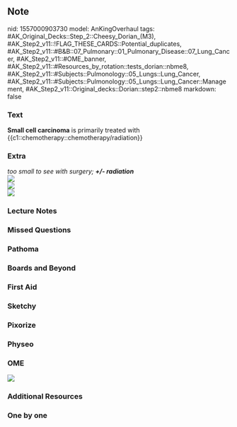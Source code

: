 ## Note
nid: 1557000903730
model: AnKingOverhaul
tags: #AK_Original_Decks::Step_2::Cheesy_Dorian_(M3), #AK_Step2_v11::!FLAG_THESE_CARDS::Potential_duplicates, #AK_Step2_v11::#B&B::07_Pulmonary::01_Pulmonary_Disease::07_Lung_Cancer, #AK_Step2_v11::#OME_banner, #AK_Step2_v11::#Resources_by_rotation::tests_dorian::nbme8, #AK_Step2_v11::#Subjects::Pulmonology::05_Lungs::Lung_Cancer, #AK_Step2_v11::#Subjects::Pulmonology::05_Lungs::Lung_Cancer::Management, #AK_Step2_v11::Original_decks::Dorian::step2::nbme8
markdown: false

### Text
<b>Small cell carcinoma</b> is primarily treated with
{{c1::chemotherapy::chemotherapy/radiation}}

### Extra
<div>
  <i>too small to see with surgery; <b>+/- radiation</b></i>
</div>
<div>
  <i><img src="paste-810078076665857.jpg"></i>
</div>
<div>
  <i><img src="paste-24545738096641.jpg"></i>
</div>
<div>
  <i><img src="paste-810112436404225.jpg"></i>
</div>

### Lecture Notes


### Missed Questions


### Pathoma


### Boards and Beyond


### First Aid


### Sketchy


### Pixorize


### Physeo


### OME
<div class="ome-widget">
  <a href="https://onlinemeded.org?ref=anki"><img src=
  "_OME_AnkiFlashcards_General_4.png"></a>
</div>

### Additional Resources


### One by one

